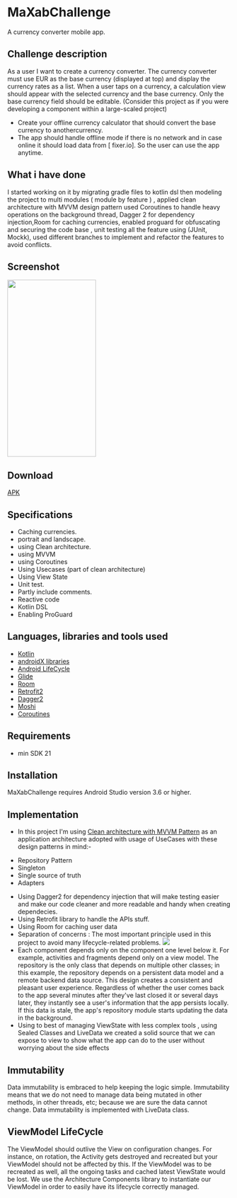 # MaXabChallenge
A currency converter mobile app.

## Challenge description
As a user I want to create a currency converter.
The currency converter must use EUR as the base currency (displayed at top) and display the currency
rates as a list. When a user taps on a currency, a calculation view should appear with the selected
currency and the base currency. Only the base currency field should be editable.
(Consider this project as if you were developing a component within a large-scaled project)

- Create your offline currency calculator that should convert the base currency to anothercurrency.
- The app should handle offline mode if there is no network and in case
online it should load data from [ fixer.io]. So the user can use the app
anytime.


## What i have done
I started working on it by migrating gradle files to kotlin dsl then modeling the project to multi modules ( module by feature ) ,
applied clean architecture with MVVM design pattern used Coroutines to handle heavy operations on the background thread,
Dagger 2 for dependency injection,Room for caching currencies,
enabled proguard for obfuscating and securing the code base , 
unit testing all the feature using (JUnit, Mockk),
used different branches to implement and refactor the features to avoid conflicts.


## Screenshot
<img src="https://github.com/MosaabAhmedMohamed/MaXabChallenge/blob/master/maxab_app.jpeg" width="200" height="400"></a>

## Download
[APK](https://github.com/MosaabAhmedMohamed/MaXabChallenge/blob/master/maxab_app.jpeg)


## Specifications
- Caching currencies.
- portrait and landscape.
- using Clean architecture.
- using MVVM
- using Coroutines
- Using Usecases (part of clean architecture)
- Using View State
- Unit test.
- Partly include comments.
- Reactive code
- Kotlin DSL
- Enabling ProGuard

## Languages, libraries and tools used

 * [Kotlin](https://kotlinlang.org/)
 * [androidX libraries](https://developer.android.com/jetpack/androidx)
 * [Android LifeCycle](https://developer.android.com/topic/libraries/architecture)
 * [Glide](https://github.com/bumptech/glide)
 * [Room](https://developer.android.com/jetpack/androidx/releases/room)
 * [Retrofit2](https://github.com/square/retrofit)
 * [Dagger2](https://dagger.dev/)
 * [Moshi](https://github.com/square/moshi)
 * [Coroutines](https://developer.android.com/kotlin/coroutines?gclid=Cj0KCQjwqp-LBhDQARIsAO0a6aKRxs8RzINNC4Mlq9rQuGnlWQhT4PY5aTxBRk9ppc9dkSbRH3-G2GUaAiEvEALw_wcB&gclsrc=aw.ds) 
 
## Requirements
- min SDK 21

## Installation
MaXabChallenge requires Android Studio version 3.6 or higher.

## Implementation

* In this project I'm using [Clean architecture with MVVM Pattern](https://developer.android.com/jetpack/docs/guide)
as an application architecture adopted with usage of UseCases with these design patterns in mind:-
- Repository Pattern
- Singleton
- Single source of truth
- Adapters

* Using Dagger2 for dependency injection that will make testing easier and make our code 
cleaner and more readable and handy when creating dependecies.
* Using Retrofit library to handle the APIs stuff.
* Using Room for caching user data
* Separation of concerns : The most important principle used in this project to avoid many lifecycle-related problems.
<img src="https://developer.android.com/topic/libraries/architecture/images/final-architecture.png"></a>
* Each component depends only on the component one level below it. For example, activities and fragments depend only on a view model. The repository is the only class that depends on multiple other classes; in this example, the repository depends on a persistent data model and a remote backend data source.
This design creates a consistent and pleasant user experience. Regardless of whether the user comes back to the app several minutes after they've last closed it or several days later, they instantly see a user's information that the app persists locally. If this data is stale, the app's repository module starts updating the data in the background.
* Using to best of managing ViewState with less complex tools , using Sealed Classes and LiveData we created a solid source that we can expose to view to show what the app can do to the user without worrying about the side effects

## Immutability
Data immutability is embraced to help keeping the logic simple. Immutability means that we do not need to manage data being mutated in other methods, in other threads, etc; because we are sure the data cannot change. Data immutability is implemented with LiveData class.

## ViewModel LifeCycle
The ViewModel should outlive the View on configuration changes. For instance, on rotation, the Activity gets destroyed and recreated but your ViewModel should not be affected by this. If the ViewModel was to be recreated as well, all the ongoing tasks and cached latest ViewState would be lost.
We use the Architecture Components library to instantiate our ViewModel in order to easily have its lifecycle correctly managed.


